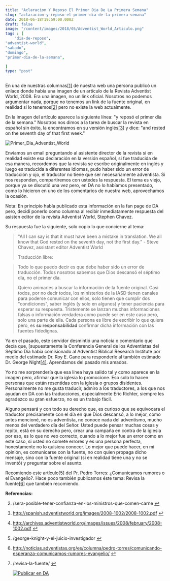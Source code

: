 ```yaml
---
title: "Aclaracion Y Reposo El Primer Dia De La Primera Semana"
slug: "aclaracion-y-reposo-el-primer-dia-de-la-primera-semana"
date: 2018-06-18T19:59:00.000Z
draft: false
image: "/content/images/2018/05/Adventist_World_Articulo.png"
tags : [
    "dia-de-reposo",
"adventist-world",
"sabado",
"domingo",
"primer-dia-de-la-semana",

]
type: "post"
---
```


   En una de nuestras columnas[[1]](#fn1) de nuestra web una persona publicó un enlace donde había una imagen de un artículo de la Revista Adventist World, 2008. Era una imagen, no un link oficial. Nosotros no podemos argumentar nada, porque no tenemos un link de la fuente original, en realidad si lo tenemos[[2]](#fn2) pero no existe la web actualmente.

 En la imagen del artículo aparece la siguiente línea: "y reposó el primer día de la semana." Nosotros nos dimos a la tarea de buscar la revista en español sin éxito, la encontramos en su versión inglés[[3]](#fn3) y dice: "and rested on the seventh day of that first week."

 ![Primer_Dia_Adventist_World](/content/images/2018/05/Primer_Dia_Adventist_World.png)

 Enviamos un email preguntando al asistente director de la revista si en realidad existe esa declaración en la versión español, si fue traducida de esa manera, recordemos que la revista se escribe originalmente en inglés y luego es traducida a diferentes idiomas, pudo haber sido un error de traducción y ojo, el traductor no tiene que ser necesariamente adventista. Si nos responden, compartiremos con ustedes la respuesta. El tema es viejo, porque ya se discutió una vez pero, en DA no lo habíamos presentado, como lo hicieron en uno de los comentarios de nuestra web, aprovechamos la ocasión.

 Nota: En principio había publicado esta información en la fan page de DA pero, decidí ponerlo como columna al recibir inmediatamente respuesta del asisten editor de la revista Adventist World, Stephen Chavez.

 Su respuesta fue la siguiente, solo copio lo que concierne al tema:

 
>  "All I can say is that it must have been a mistake in translation. We all know that God rested on the seventh day, not the first day." - Steve Chavez, assistant editor Adventist World
> 
>   Traducción libre:

 
>  Todo lo que puedo decir es que debe haber sido un error de traducción. Todos nosotros sabemos que Dios descansó el séptimo día, no el primer día.
> 
>   Quiero animarles a buscar la información de la fuente original. Casi todos, por no decir todos, los ministerios de la IASD tienen canales para poderse comunicar con ellos, solo tienen que cumplir dos "condiciones", saber inglés (y solo en algunos) y tener paciencia para esperar su respuesta. Tristemente se lanzan muchas informaciones falsas o información verdadera como puede ser en este caso pero, solo una parte de ella. Cada persona es libre de escribir lo que quiera pero, es **su responsabilidad** confirmar dicha información con las fuentes fidedignas.

 Ya en el pasado, este servidor desmintió una noticia o comentario que decía que, [supuestamente la Conferencia General de los Adventistas del Séptimo Día había comisionado al Adventist Biblical Research Institute por medio del estimado Dr. Roy E. Gane para responderle al también estimado Dr. George Night[[4]](#fn4). Aprendamos del pasado mis amados.

 Yo no me sorprendería que esa línea haya salido tal y como aparece en la imagen pero, afirmar que la iglesia lo promocione. Eso solo lo hacen personas que están resentidas con la iglesia o grupos disidentes. Personalmente no me gusta traducir, admiro a los traductores, a los que nos ayudan en DA con las traducciones, especialmente Eric Richter, siempre les agradezco su gran esfuerzo, no es un trabajo fácil.

 Alguno pensará y con todo su derecho que, es curioso que se equivocara el traductor precisamente con el día en que Dios descansó, a lo mejor, como antes mencioné, no es adventista, no conoce nada del adventismo, mucho menos del verdadero día del Señor. Usted puede pensar muchas cosas y repito, está en su derecho pero, crear una campaña en contra de la iglesia por eso, es lo que no veo correcto, cuando a lo mejor fue un error como en este caso, si usted no comete errores y es una persona perfecta, honestamente no lo quisiera conocer. Lo mejor que puede hacer, en mi opinión, es comunicarse con la fuente, no con quien propaga dicho mensaje, sino con la fuente original (si en realidad tiene una y no se inventó) y preguntar sobre el asunto.

 Recomiendo este artículo[[5]](#fn5) del Pr. Pedro Torres: ¿Comunicamos rumores o el Evangelio?. Hace poco también publicamos éste tema: Revisa la fuente[[6]](#fn6) que también recomiendo.

 **Referencias:**

   
 2. /sera-posible-tener-confianza-en-los-ministros-que-comen-carne [↩︎](#fnref1)

 
 4. <http://spanish.adventistworld.org/images/2008-1002/2008-1002.pdf> [↩︎](#fnref2)

 
 6. <http://archives.adventistworld.org/images/issues/2008/february/2008-1002.pdf> [↩︎](#fnref3)

 
 8. /george-knight-y-el-juicio-investigador [↩︎](#fnref4)

 
 10. <http://noticias.adventistas.org/es/columna/pedro-torres/comunicando-esperanza-comunicamos-rumores-evangelio/> [↩︎](#fnref5)

 
 12. /revisa-la-fuente/ [↩︎](#fnref6)

 
 
     [![Publicar en DA](/content/images/2020/06/Publicar_DA.png)](/quieres-publicar-en-da/) 